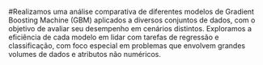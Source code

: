#Realizamos uma análise comparativa de diferentes modelos de Gradient Boosting Machine (GBM) aplicados a diversos conjuntos de dados, com o objetivo de avaliar seu desempenho em cenários distintos. Exploramos a eficiência de
cada modelo em lidar com tarefas de regressão e
classificação, com foco especial em problemas que
envolvem grandes volumes de dados e atributos
não numéricos.
